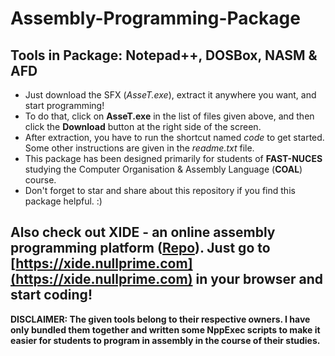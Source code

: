 # Assembly-Programming-Package
Tools in Package: Notepad++, DOSBox, NASM &amp; AFD
---
+ Just download the SFX (*AsseT.exe*), extract it anywhere you want, and start programming!
+ To do that, click on **AsseT.exe** in the list of files given above, and then click the **Download** button at the right side of the screen.
+ After extraction, you have to run the shortcut named *code* to get started. Some other instructions are given in the *readme.txt* file.
+ This package has been designed primarily for students of **FAST-NUCES** studying the Computer Organisation & Assembly Language (**COAL**) course.
+ Don't forget to star and share about this repository if you find this package helpful. :)

## Also check out XIDE - an online assembly programming platform ([Repo](https://github.com/ASD0x41/xide)). Just go to [https://xide.nullprime.com](https://xide.nullprime.com) in your browser and start coding!

**DISCLAIMER: The given tools belong to their respective owners. I have only bundled them together and written some NppExec scripts to make it easier for students to program in assembly in the course of their studies.**
